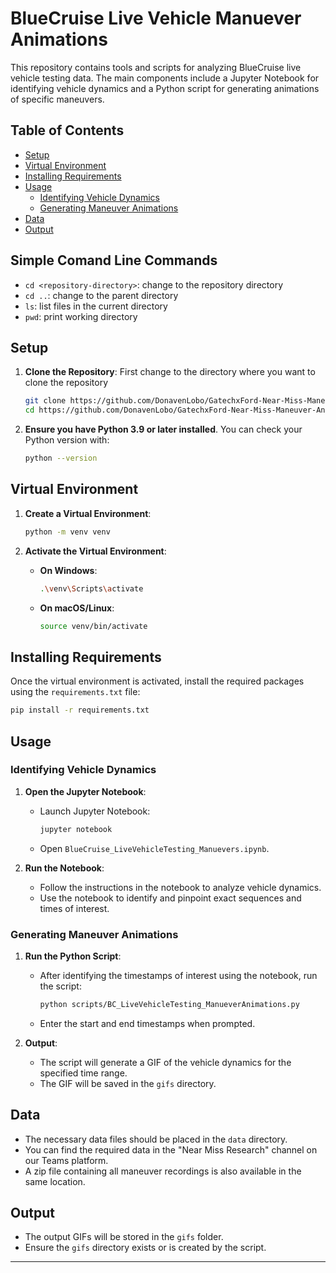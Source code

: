 # BlueCruise Live Vehicle Manuever Animations

This repository contains tools and scripts for analyzing BlueCruise live vehicle testing data. The main components include a Jupyter Notebook for identifying vehicle dynamics and a Python script for generating animations of specific maneuvers.

## Table of Contents

- [Setup](#setup)
- [Virtual Environment](#virtual-environment)
- [Installing Requirements](#installing-requirements)
- [Usage](#usage)
  - [Identifying Vehicle Dynamics](#identifying-vehicle-dynamics)
  - [Generating Maneuver Animations](#generating-maneuver-animations)
- [Data](#data)
- [Output](#output)

## Simple Comand Line Commands

- `cd <repository-directory>`: change to the repository directory
- `cd ..`: change to the parent directory
- `ls`: list files in the current directory
- `pwd`: print working directory

## Setup

1. **Clone the Repository**:
    First change to the directory where you want to clone the repository
   ```bash
   git clone https://github.com/DonavenLobo/GatechxFord-Near-Miss-Maneuver-Animations.git
   cd https://github.com/DonavenLobo/GatechxFord-Near-Miss-Maneuver-Animations.git
   ```

2. **Ensure you have Python 3.9 or later installed**. You can check your Python version with:
   ```bash
   python --version
   ```

## Virtual Environment

1. **Create a Virtual Environment**:
   ```bash
   python -m venv venv
   ```

2. **Activate the Virtual Environment**:
   - **On Windows**:
     ```bash
     .\venv\Scripts\activate
     ```
   - **On macOS/Linux**:
     ```bash
     source venv/bin/activate
     ```

## Installing Requirements

Once the virtual environment is activated, install the required packages using the `requirements.txt` file:
```bash
pip install -r requirements.txt
```

## Usage

### Identifying Vehicle Dynamics

1. **Open the Jupyter Notebook**:
   - Launch Jupyter Notebook:
     ```bash
     jupyter notebook
     ```
   - Open `BlueCruise_LiveVehicleTesting_Manuevers.ipynb`.

2. **Run the Notebook**:
   - Follow the instructions in the notebook to analyze vehicle dynamics.
   - Use the notebook to identify and pinpoint exact sequences and times of interest.

### Generating Maneuver Animations

1. **Run the Python Script**:
   - After identifying the timestamps of interest using the notebook, run the script:
     ```bash
     python scripts/BC_LiveVehicleTesting_ManueverAnimations.py
     ```
   - Enter the start and end timestamps when prompted.

2. **Output**:
   - The script will generate a GIF of the vehicle dynamics for the specified time range.
   - The GIF will be saved in the `gifs` directory.

## Data

- The necessary data files should be placed in the `data` directory.
- You can find the required data in the "Near Miss Research" channel on our Teams platform.
- A zip file containing all maneuver recordings is also available in the same location.

## Output

- The output GIFs will be stored in the `gifs` folder.
- Ensure the `gifs` directory exists or is created by the script.

---